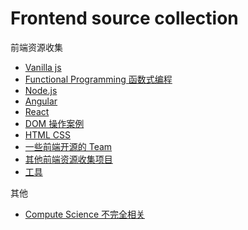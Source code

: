 # Frontend source collection

前端资源收集

* [Vanilla js](vanilla-js.md)
* [Functional Programming 函数式编程](functional-programming.md)
* [Node.js](nodejs.md)
* [Angular](angular.md)
* [React](react.md)
* [DOM 操作案例](dom.md)
* [HTML CSS](html-css.md)
* [一些前端开源的 Team](open-source-team.md)
* [其他前端资源收集项目](other-fsc.md)
* [工具](tool.md)

其他

* [Compute Science 不完全相关](./cs.md)


